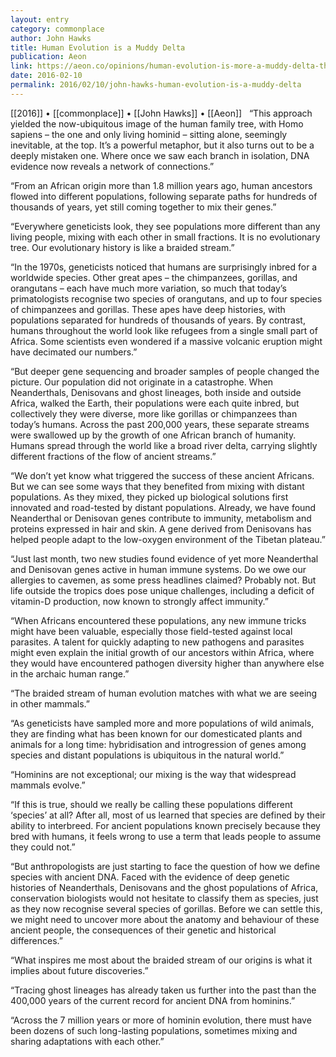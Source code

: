 ```yaml
---
layout: entry
category: commonplace
author: John Hawks
title: Human Evolution is a Muddy Delta
publication: Aeon
link: https://aeon.co/opinions/human-evolution-is-more-a-muddy-delta-than-a-branching-tree
date: 2016-02-10
permalink: 2016/02/10/john-hawks-human-evolution-is-a-muddy-delta
---
```


[[2016]] • [[commonplace]] • [[John Hawks]] • [[Aeon]]
 
“This approach yielded the now-ubiquitous image of the human family tree, with Homo sapiens – the one and only living hominid – sitting alone, seemingly inevitable, at the top. It’s a powerful metaphor, but it also turns out to be a deeply mistaken one. Where once we saw each branch in isolation, DNA evidence now reveals a network of connections.”

“From an African origin more than 1.8 million years ago, human ancestors flowed into different populations, following separate paths for hundreds of thousands of years, yet still coming together to mix their genes.”

“Everywhere geneticists look, they see populations more different than any living people, mixing with each other in small fractions. It is no evolutionary tree. Our evolutionary history is like a braided stream.”

“In the 1970s, geneticists noticed that humans are surprisingly inbred for a worldwide species. Other great apes – the chimpanzees, gorillas, and orangutans – each have much more variation, so much that today’s primatologists recognise two species of orangutans, and up to four species of chimpanzees and gorillas. These apes have deep histories, with populations separated for hundreds of thousands of years. By contrast, humans throughout the world look like refugees from a single small part of Africa. Some scientists even wondered if a massive volcanic eruption might have decimated our numbers.”

“But deeper gene sequencing and broader samples of people changed the picture. Our population did not originate in a catastrophe. When Neanderthals, Denisovans and ghost lineages, both inside and outside Africa, walked the Earth, their populations were each quite inbred, but collectively they were diverse, more like gorillas or chimpanzees than today’s humans. Across the past 200,000 years, these separate streams were swallowed up by the growth of one African branch of humanity. Humans spread through the world like a broad river delta, carrying slightly different fractions of the flow of ancient streams.”

“We don’t yet know what triggered the success of these ancient Africans. But we can see some ways that they benefited from mixing with distant populations. As they mixed, they picked up biological solutions first innovated and road-tested by distant populations. Already, we have found Neanderthal or Denisovan genes contribute to immunity, metabolism and proteins expressed in hair and skin. A gene derived from Denisovans has helped people adapt to the low-oxygen environment of the Tibetan plateau.”

“Just last month, two new studies found evidence of yet more Neanderthal and Denisovan genes active in human immune systems. Do we owe our allergies to cavemen, as some press headlines claimed? Probably not. But life outside the tropics does pose unique challenges, including a deficit of vitamin-D production, now known to strongly affect immunity.”

“When Africans encountered these populations, any new immune tricks might have been valuable, especially those field-tested against local parasites. A talent for quickly adapting to new pathogens and parasites might even explain the initial growth of our ancestors within Africa, where they would have encountered pathogen diversity higher than anywhere else in the archaic human range.”

“The braided stream of human evolution matches with what we are seeing in other mammals.”

“As geneticists have sampled more and more populations of wild animals, they are finding what has been known for our domesticated plants and animals for a long time: hybridisation and introgression of genes among species and distant populations is ubiquitous in the natural world.”

“Hominins are not exceptional; our mixing is the way that widespread mammals evolve.”

“If this is true, should we really be calling these populations different ‘species’ at all? After all, most of us learned that species are defined by their ability to interbreed. For ancient populations known precisely because they bred with humans, it feels wrong to use a term that leads people to assume they could not.”

“But anthropologists are just starting to face the question of how we define species with ancient DNA. Faced with the evidence of deep genetic histories of Neanderthals, Denisovans and the ghost populations of Africa, conservation biologists would not hesitate to classify them as species, just as they now recognise several species of gorillas. Before we can settle this, we might need to uncover more about the anatomy and behaviour of these ancient people, the consequences of their genetic and historical differences.”

“What inspires me most about the braided stream of our origins is what it implies about future discoveries.”

“Tracing ghost lineages has already taken us further into the past than the 400,000 years of the current record for ancient DNA from hominins.”

“Across the 7 million years or more of hominin evolution, there must have been dozens of such long-lasting populations, sometimes mixing and sharing adaptations with each other.”

